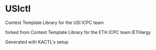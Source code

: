 # USIctl
Contest Template Library for the USI ICPC team

forked from Contest Template Library for the ETH ICPC team lETHargy

Generated with KACTL's setup